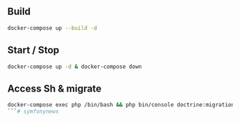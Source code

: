 ## Build

```sh
docker-compose up --build -d 
```
## Start / Stop

```sh
docker-compose up -d & docker-compose down
```

## Access Sh & migrate

```sh
docker-compose exec php /bin/bash && php bin/console doctrine:migrations:migrate
```# symfonynews
